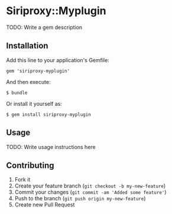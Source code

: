 # Siriproxy::Myplugin

TODO: Write a gem description

## Installation

Add this line to your application's Gemfile:

    gem 'siriproxy-myplugin'

And then execute:

    $ bundle

Or install it yourself as:

    $ gem install siriproxy-myplugin

## Usage

TODO: Write usage instructions here

## Contributing

1. Fork it
2. Create your feature branch (`git checkout -b my-new-feature`)
3. Commit your changes (`git commit -am 'Added some feature'`)
4. Push to the branch (`git push origin my-new-feature`)
5. Create new Pull Request
